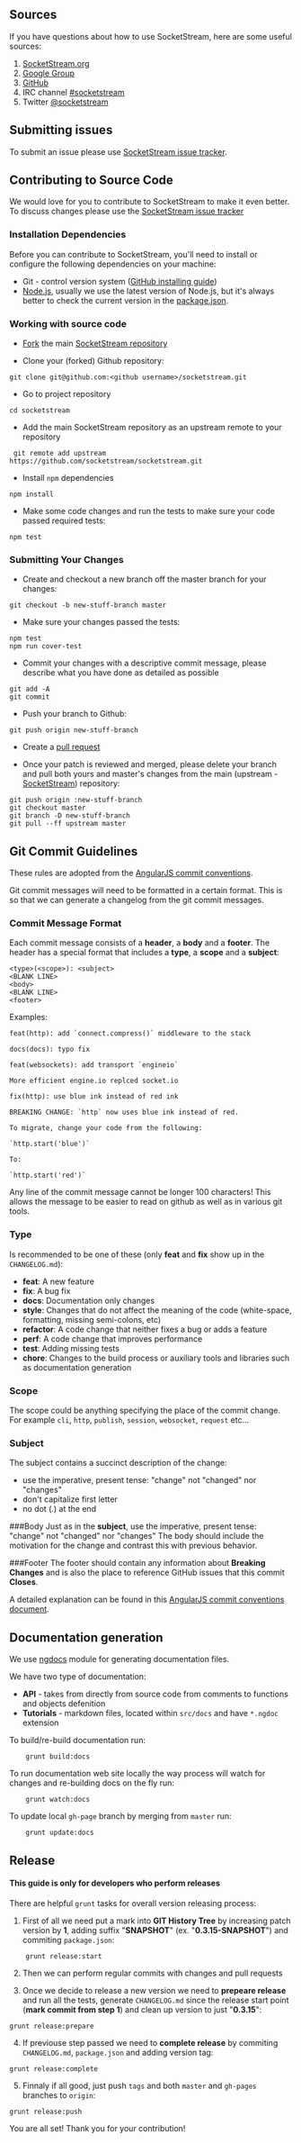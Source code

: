 ## Sources
If you have questions about how to use SocketStream, here are some useful sources:

1. [SocketStream.org](socketstream.org)
2. [Google Group](https://groups.google.com/d/forum/socketstream)
3. [GitHub](https://github.com/socketstream/socketstream)
4. IRC channel [#socketstream](http://webchat.freenode.net/?channels=socketstream)
5. Twitter [@socketstream](http://twitter.com/#!/socketstream)

## Submitting issues
To submit an issue please use [SocketStream issue tracker](https://github.com/socketstream/socketstream/issues).

## Contributing to Source Code
We would love for you to contribute to SocketStream to make it even better.
To discuss changes please use the [SocketStream issue tracker](https://github.com/socketstream/socketstream/issues)

### Installation Dependencies
Before you can contribute to SocketStream, you'll need to install or configure the following dependencies on your machine:

* Git - control version system ([GitHub installing guide](http://help.github.com/mac-git-installation))
* [Node.js](http://nodejs.org/), usually we use the latest version of Node.js, but it's always better to check the current version in the [package.json](https://github.com/socketstream/socketstream/blob/master/package.json).

### Working with source code

* [Fork](http://help.github.com/forking) the main [SocketStream repository](https://github.com/socketstream/socketstream.git)

* Clone your (forked) Github repository:
```
git clone git@github.com:<github username>/socketstream.git
```

* Go to project repository
```
cd socketstream
```

* Add the main SocketStream repository as an upstream remote to your repository
```
 git remote add upstream https://github.com/socketstream/socketstream.git
```

* Install ```npm``` dependencies
```
npm install
```

* Make some code changes and run the tests to make sure your code passed required tests:
```
npm test
```

### Submitting Your Changes

* Create and checkout a new branch off the master branch for your changes:
```
git checkout -b new-stuff-branch master
```

* Make sure your changes passed the tests:
```
npm test
npm run cover-test
```

* Commit your changes with a descriptive commit message, please describe what you have done as detailed as possible
```
git add -A
git commit
```

* Push your branch to Github:
```
git push origin new-stuff-branch
```

* Create a [pull request](https://help.github.com/articles/creating-a-pull-request)

* Once your patch is reviewed and merged, please delete your branch and pull both yours and master's changes from the main (upstream - [SocketStream](https://github.com/socketstream/socketstream.git)) repository:
```
git push origin :new-stuff-branch
git checkout master
git branch -D new-stuff-branch
git pull --ff upstream master
```

## Git Commit Guidelines

These rules are adopted from the [AngularJS commit conventions][commit-message-format].

Git commit messages will need to be formatted in a certain format.  This is so
that we can generate a changelog from the git commit messages.

### Commit Message Format
Each commit message consists of a **header**, a **body** and a **footer**.  The header has a special
format that includes a **type**, a **scope** and a **subject**:

```
<type>(<scope>): <subject>
<BLANK LINE>
<body>
<BLANK LINE>
<footer>
```

Examples:
```
feat(http): add `connect.compress()` middleware to the stack
```
```
docs(docs): typo fix
```
```
feat(websockets): add transport `engineio`

More efficient engine.io replced socket.io
```
```
fix(http): use blue ink instead of red ink

BREAKING CHANGE: `http` now uses blue ink instead of red.

To migrate, change your code from the following:

`http.start('blue')`

To:

`http.start('red')`
```

Any line of the commit message cannot be longer 100 characters! This allows the message to be easier
to read on github as well as in various git tools.

### Type
Is recommended to be one of these (only **feat** and **fix** show up in the `CHANGELOG.md`):

* **feat**: A new feature
* **fix**: A bug fix
* **docs**: Documentation only changes
* **style**: Changes that do not affect the meaning of the code (white-space, formatting, missing
  semi-colons, etc)
* **refactor**: A code change that neither fixes a bug or adds a feature
* **perf**: A code change that improves performance
* **test**: Adding missing tests
* **chore**: Changes to the build process or auxiliary tools and libraries such as documentation
  generation

### Scope
The scope could be anything specifying the place of the commit change. For example `cli`,
`http`, `publish`, `session`, `websocket`, `request` etc...

### Subject
The subject contains a succinct description of the change:

* use the imperative, present tense: "change" not "changed" nor "changes"
* don't capitalize first letter
* no dot (.) at the end

###Body
Just as in the **subject**, use the imperative, present tense: "change" not "changed" nor "changes"
The body should include the motivation for the change and contrast this with previous behavior.

###Footer
The footer should contain any information about **Breaking Changes** and is also the place to
reference GitHub issues that this commit **Closes**.


A detailed explanation can be found in this [AngularJS commit conventions document][commit-message-format].

## Documentation generation

We use [ngdocs][ngdocs] module for generating documentation files.

We have two type of documentation:

* **API** - takes from directly from source code from comments to functions and objects defenition
* **Tutorials** - markdown files, located within `src/docs` and have `*.ngdoc` extension

To build/re-build documentation run:
```
    grunt build:docs
```

To run documentation web site locally the way process will watch for changes and re-building docs on the fly run:
```
    grunt watch:docs
```

To update local `gh-page` branch by merging from `master` run:
```
    grunt update:docs
```

## Release
#### This guide is only for developers who perform releases

There are helpful `grunt` tasks for overall version releasing process:

1. First of all we need put a mark into **GIT History Tree** by increasing patch version by **1**, adding suffix "**SNAPSHOT**" (ex. "**0.3.15-SNAPSHOT**") and commiting `package.json`:
```
    grunt release:start
```

2. Then we can perform regular commits with changes and pull requests

3. Once we decide to release a new version we need to **prepeare release** and run all the tests, generate `CHANGELOG.md` since the release start point (**mark commit from step 1**) and clean up version to just "**0.3.15**":
```
grunt release:prepare
```

4. If previouse step passed we need to **complete release** by commiting `CHANGELOG.md`, `package.json` and adding version tag:
```
grunt release:complete
```

5. Finnaly if all good, just push `tags` and both `master` and `gh-pages` branches to `origin`:
```
grunt release:push
```


You are all set! Thank you for your contribution!

[ngdocs]: https://github.com/idanush/ngdocs/wiki/API-Docs-Syntax
[commit-message-format]: https://docs.google.com/document/d/1QrDFcIiPjSLDn3EL15IJygNPiHORgU1_OOAqWjiDU5Y/edit#
